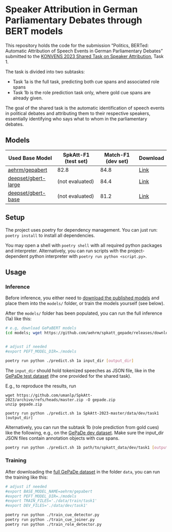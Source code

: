 # Speaker Attribution in German Parliamentary Debates through BERT models

This repository holds the code for the submission “Politics, BERTed: Automatic
Attribution of Speech Events in German Parliamentary Debates” submitted to the
[KONVENS 2023 Shared Task on Speaker Attribution](https://github.com/umanlp/SpkAtt-2023), Task 1.

The task is divided into two subtasks:
* Task 1a is the full task, predicting both cue spans and associated role spans
* Task 1b is the role prediction task only, where gold cue spans are already given.

The goal of the shared task is the automatic identification of speech events in
political debates  and attributing them to their respective speakers,
essentially identifying who says what to whom in the parliamentary debates.

## Models

| Used Base Model                                                   | SpkAtt-F1 (test set) | Match-F1 (dev set) | Download                   |
|-------------------------------------------------------------------|----------------------|--------------------|----------------------------|
| [aehrm/gepabert](https://huggingface.co/aehrm/gepabert)           | 82.8                 | 84.8               | [Link][gepabert-release]   |
| [deepset/gbert-large](https://huggingface.co/deepset/gbert-large) | (not evaluated)      | 84.4               | [Link][gbertlarge-release] |
| [deepset/gbert-base](https://huggingface.co/deepset/gbert-base)   | (not evaluated)      | 81.2               | [Link][gbertbase-release]  |


## Setup

The project uses poetry for dependency management. You can just run:
`poetry install` to install all dependencies.

You may open a shell with `poetry shell` with all required python packages and interpreter.
Alternatively, you can run scripts with the project-dependent python interpreter with `poetry run python <script.py>`.

## Usage

### Inference

Before inference, you either need to [download the published models][gepabert-release] and
place them into the `models/` folder, or train the models yourself (see below).

After the `models/` folder has been populated, you can run the full inference (1a) like this:
```sh
# e.g, download GePaBERT models
(cd models; wget https://github.com/aehrm/spkatt_gepade/releases/download/konvens/gepabert_models.tar; tar xf gepabert_models.tar;)


# adjust if needed
#export PEFT_MODEL_DIR=./models

poetry run python ./predict.sh 1a input_dir [output_dir]
```
The `input_dir` should hold tokenized speeches as JSON file, like in the [GePaDe test dataset](https://github.com/umanlp/SpkAtt-2023/tree/master/data/eval/task1_test) (the one provided for
the shared task).

E.g., to reproduce the results, run 
```
wget https://github.com/umanlp/SpkAtt-2023/archive/refs/heads/master.zip -O gepade.zip
unzip gepade.zip

poetry run python ./predict.sh 1a SpkAtt-2023-master/data/dev/task1 [output_dir]
```

Alternatively, you can run the subtask 1b (role prediction from gold cues) like the following, e.g., on
the [GePaDe dev dataset](https://github.com/umanlp/SpkAtt-2023/tree/master/data/dev/task1). Make sure the input_dir JSON files contain annotation objects with cue spans.
```sh
poetry run python ./predict.sh 1b path/to/spkatt_data/dev/task1 [output_dir]
```

### Training

After downloading the [full GePaDe dataset](https://github.com/umanlp/SpkAtt-2023/tree/master/data) in the folder `data`, you can run the training like this:
```sh
# adjust if needed
#export BASE_MODEL_NAME=aehrm/gepabert
#export PEFT_MODEL_DIR=./models
#export TRAIN_FILES='./data/train/task1'
#export DEV_FILES='./data/dev/task1'

poetry run python ./train_cue_detector.py
poetry run python ./train_cue_joiner.py
poetry run python ./train_role_detector.py
```

[gepabert-release]: https://github.com/aehrm/spkatt_gepade/releases/download/konvens/gepabert_peft_models.tar
[gbertlarge-release]: https://github.com/aehrm/spkatt_gepade/releases/download/konvens/gbertbase_peft_models.tar
[gbertbase-release]: https://github.com/aehrm/spkatt_gepade/releases/download/konvens/gbertlarge_peft_models.tar
